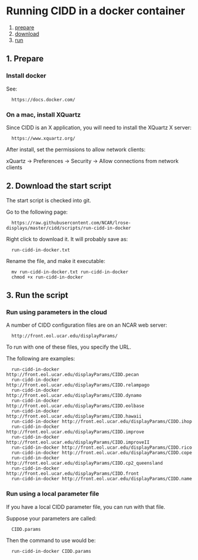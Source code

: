 # Running CIDD in a docker container

1. [prepare](#prepare)
2. [download](#download)
3. [run](#run)

<a name="prepare"/>

## 1. Prepare

### Install docker

See:

```
  https://docs.docker.com/
```

### On a mac, install XQuartz

Since CIDD is an X application, you will need to install the XQuartz X server:

```
  https://www.xquartz.org/
```

After install, set the permissions to allow network clients:
 
  xQuartz -> Preferences -> Security -> Allow connections from network clients

<a name="download"/>

## 2. Download the start script

The start script is checked into git.

Go to the following page:

```
  https://raw.githubusercontent.com/NCAR/lrose-displays/master/cidd/scripts/run-cidd-in-docker
```

Right click to download it. It will probably save as:

```
  run-cidd-in-docker.txt
```

Rename the file, and make it executable:

```
  mv run-cidd-in-docker.txt run-cidd-in-docker
  chmod +x run-cidd-in-docker
```

<a name="run"/>

## 3. Run the script

### Run using parameters in the cloud

A number of CIDD configuration files are on an NCAR web server:

```
  http://front.eol.ucar.edu/displayParams/
```

To run with one of these files, you specify the URL.

The following are examples:

```
  run-cidd-in-docker http://front.eol.ucar.edu/displayParams/CIDD.pecan
  run-cidd-in-docker http://front.eol.ucar.edu/displayParams/CIDD.relampago
  run-cidd-in-docker http://front.eol.ucar.edu/displayParams/CIDD.dynamo
  run-cidd-in-docker http://front.eol.ucar.edu/displayParams/CIDD.eolbase
  run-cidd-in-docker http://front.eol.ucar.edu/displayParams/CIDD.hawaii
  run-cidd-in-docker http://front.eol.ucar.edu/displayParams/CIDD.ihop
  run-cidd-in-docker http://front.eol.ucar.edu/displayParams/CIDD.improve
  run-cidd-in-docker http://front.eol.ucar.edu/displayParams/CIDD.improveII
  run-cidd-in-docker http://front.eol.ucar.edu/displayParams/CIDD.rico
  run-cidd-in-docker http://front.eol.ucar.edu/displayParams/CIDD.cope
  run-cidd-in-docker http://front.eol.ucar.edu/displayParams/CIDD.cp2_queensland
  run-cidd-in-docker http://front.eol.ucar.edu/displayParams/CIDD.front
  run-cidd-in-docker http://front.eol.ucar.edu/displayParams/CIDD.name
```

### Run using a local parameter file

If you have a local CIDD parameter file, you can run with that file.

Suppose your parameters are called:

```
  CIDD.params
```

Then the command to use would be:

```
  run-cidd-in-docker CIDD.params
```



